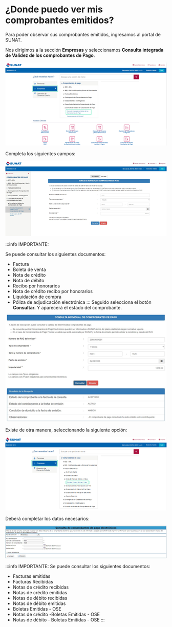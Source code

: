 # ¿Donde puedo ver mis comprobantes emitidos?

Para poder observar sus comprobantes emitidos, ingresamos al portal de SUNAT.

Nos dirigimos a la sección **Empresas** y seleccionamos **Consulta integrada de Validez de los comprobantes de Pago**.

![Alt text](img/Preguntafrecuente1.jpg)

Completa los siguientes campos:

![Alt text](img/Preguntafrecuente2.jpg)

:::info IMPORTANTE:

Se puede consultar los siguientes documentos:
- Factura
- Boleta de venta
- Nota de crédito
- Nota de débito
- Recibo por honorarios
- Nota de crédito recibo por honorarios
- Liquidación de compra
- Póliza de adjudicación electrónica
:::
Seguido selecciona el botón **Consultar.** Y aparecerá el estado del comprobante.

![Alt text](img/Preguntafrecuente3.jpg)

Existe de otra manera, seleccionando la siguiente opción:

![Alt text](img/Preguntafrecuente4.jpg)

Deberá completar los datos necesarios:

![Alt text](img/Preguntafrecuente5.jpg)

:::info IMPORTANTE:
Se puede consultar los siguientes documentos:
- Facturas emitidas
- Facturas Recibidas
- Notas de crédito recibidas
- Notas de crédito emitidas
- Notas de débito recibidas
- Notas de débito emitidas
- Boletas Emitidas - OSE
- Notas de crédito -Boletas Emitidas - OSE
- Notas de débito - Boletas Emitidas - OSE
:::

